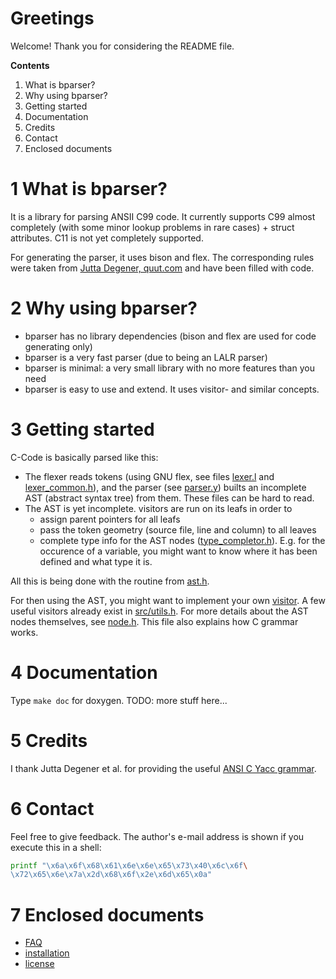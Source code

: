 # Greetings
Welcome! Thank you for considering the README file.

**Contents**
  1. What is bparser?
  2. Why using bparser?
  3. Getting started
  4. Documentation
  5. Credits
  6. Contact
  7. Enclosed documents

# 1 What is bparser?
It is a library for parsing ANSII C99 code. It currently supports C99 almost completely
(with some minor lookup problems in rare cases) + struct attributes. C11 is not yet
completely supported.

For generating the parser, it uses bison and flex. The corresponding rules
were taken from [Jutta Degener, quut.com](http://www.quut.com/c/ANSI-C-grammar-y.html)
and have been filled with code.

# 2 Why using bparser?

  * bparser has no library dependencies (bison and flex are used for code
    generating only)
  * bparser is a very fast parser (due to being an LALR parser)
  * bparser is minimal: a very small library with no more features than you need
  * bparser is easy to use and extend. It uses visitor- and similar concepts.

# 3 Getting started

C-Code is basically parsed like this:

  * The flexer reads tokens (using GNU flex, see files [lexer.l](src/lexer.l) and
    [lexer_common.h](src/lexer_common.h)), and the parser (see
    [parser.y](src/parser.y)) builts an incomplete AST (abstract syntax tree) from
    them. These files can be hard to read.
  * The AST is yet incomplete. visitors are run on its leafs in order to
    - assign parent pointers for all leafs
    - pass the token geometry (source file, line and column) to all leaves
    - complete type info for the AST nodes ([type_completor.h](src/type_completor.h)).
      E.g. for the occurence of a variable, you might want to know where it has been
      defined and what type it is.

All this is being done with the routine from [ast.h](src/ast.h).

For then using the AST, you might want to implement your own [visitor](src/visitor.h).
A few useful visitors already exist in [src/utils.h](src/utils.h). For more details
about the AST nodes themselves, see [node.h](src/node.h). This file also explains how C
grammar works.

# 4 Documentation
Type `make doc` for doxygen. TODO: more stuff here...

# 5 Credits
I thank Jutta Degener et al. for providing the useful
[ANSI C Yacc grammar](http://www.quut.com/c/ANSI-C-grammar-y.html).

# 6 Contact

Feel free to give feedback. The author's e-mail address is shown if you
execute this in a shell:
```sh
printf "\x6a\x6f\x68\x61\x6e\x6e\x65\x73\x40\x6c\x6f\
\x72\x65\x6e\x7a\x2d\x68\x6f\x2e\x6d\x65\x0a"
```

# 7 Enclosed documents
 * [FAQ](FAQ.md)
 * [installation](INSTALL.md)
 * [license](LICENSE.txt)

